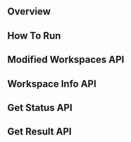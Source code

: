 ## Overview
## How To Run
## Modified Workspaces API
## Workspace Info API
## Get Status API
## Get Result API

#